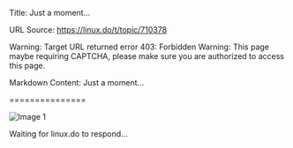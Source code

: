 Title: Just a moment...

URL Source: https://linux.do/t/topic/710378

Warning: Target URL returned error 403: Forbidden
Warning: This page maybe requiring CAPTCHA, please make sure you are authorized to access this page.

Markdown Content:
Just a moment...

===============

![Image 1](blob:http://localhost/c0e5b9b53a51453d3a80371c867e3d18)

Waiting for linux.do to respond...
